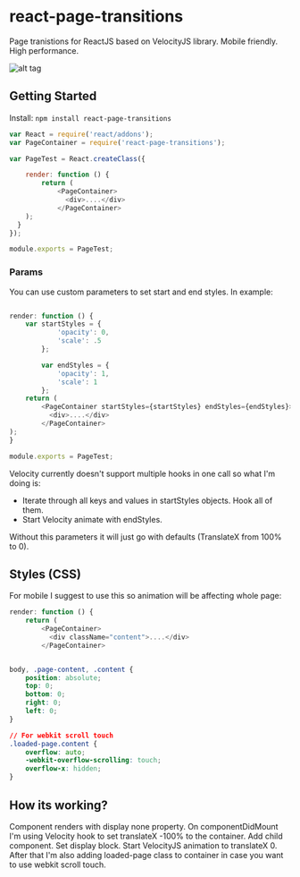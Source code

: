 # react-page-transitions
Page tranistions for ReactJS based on VelocityJS library. Mobile friendly. High performance.

![alt tag](http://i.imgur.com/jAELIYM.gif)

## Getting Started

Install: `npm install react-page-transitions`

```js
var React = require('react/addons');
var PageContainer = require('react-page-transitions');

var PageTest = React.createClass({

	render: function () {
		return (
			<PageContainer>
			  <div>....</div>
			</PageContainer>
    );
  }
});

module.exports = PageTest;

```
### Params
You can use custom parameters to set start and end styles. In example:

```js

render: function () {
	var startStyles = {
            'opacity': 0,
            'scale': .5
        };

        var endStyles = {
            'opacity': 1,
            'scale': 1
        };
	return (
		<PageContainer startStyles={startStyles} endStyles={endStyles}>
		  <div>....</div>
		</PageContainer>
);
}

module.exports = PageTest;

```

Velocity currently doesn't support multiple hooks in one call so what I'm doing is:
- Iterate through all keys and values in startStyles objects. Hook all of them.
- Start Velocity animate with endStyles.

Without this parameters it will just go with defaults (TranslateX from 100% to 0).


## Styles (CSS)
For mobile I suggest to use this so animation will be affecting whole page:

```js
render: function () {
	return (
		<PageContainer>
		  <div className="content">....</div>
		</PageContainer>
```

```css

body, .page-content, .content {
	position: absolute;
	top: 0;
	bottom: 0;
	right: 0;
	left: 0;
}

// For webkit scroll touch
.loaded-page.content {
	overflow: auto;
	-webkit-overflow-scrolling: touch;
	overflow-x: hidden;
}

```


## How its working?
Component renders with display none property. On componentDidMount I'm using Velocity hook to set translateX -100% to the container. Add child component. Set display block. Start VelocityJS animation to translateX 0. After that I'm also adding loaded-page class to container in case you want to use webkit scroll touch.

